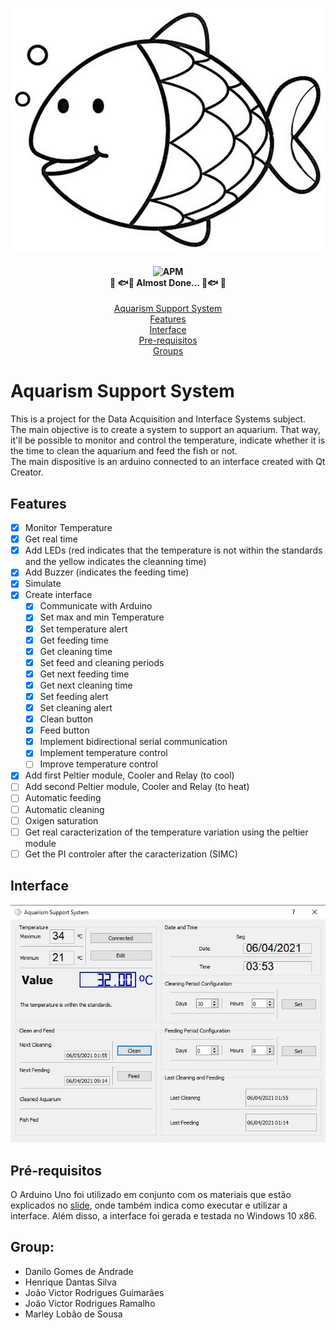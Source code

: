 ![alt text](https://github.com/danilogoan/AquarismSupportSystem/blob/main/Qt/AquarismSupportSystem/Images/pngLogo.jpg?raw=true)

<h4 align="center">
	<img alt="APM" src="https://img.shields.io/apm/l/vim-mode"><br>
	🚧 🐟🐡 Almost Done... 🐡🐟 🚧
</h4>

<p align="center">
 <a href="#Aquarism-Support-System">Aquarism Support System</a><br>
 <a href="#Features">Features</a><br>
 <a href="#Interface">Interface</a><br>
 <a href="#Pre-requisitos">Pre-requisitos</a><br>
 <a href="#Group">Groups</a>
</p>

# Aquarism Support System
This is a project for the Data Acquisition and Interface Systems subject.\
The main objective is to create a system to support an aquarium. That way, it'll be possible to monitor and control the temperature, indicate whether it is the time to clean the aquarium and feed the fish or not.\
The main dispositive is an arduino connected to an interface created with Qt Creator.

## Features
- [x] Monitor Temperature
- [x] Get real time
- [x] Add LEDs (red indicates that the temperature is not within the standards and the yellow indicates the cleanning time)
- [x] Add Buzzer (indicates the feeding time)
- [x] Simulate
- [x] Create interface
  - [x] Communicate with Arduino
  - [x] Set max and min Temperature
  - [x] Set temperature alert
  - [x] Get feeding time
  - [x] Get cleaning time
  - [x] Set feed and cleaning periods
  - [x] Get next feeding time
  - [x] Get next cleaning time
  - [x] Set feeding alert
  - [x] Set cleaning alert
  - [x] Clean button
  - [x] Feed button
  - [x] Implement bidirectional serial communication
  - [x] Implement temperature control
  - [ ] Improve temperature control
- [x] Add first Peltier module, Cooler and Relay (to cool)
- [ ] Add second Peltier module, Cooler and Relay (to heat)
- [ ] Automatic feeding
- [ ] Automatic cleaning
- [ ] Oxigen saturation
- [ ] Get real caracterization of the temperature variation using the peltier module
- [ ] Get the PI controler after the caracterization (SIMC)

## Interface
![alt text](https://github.com/danilogoan/AquarismSupportSystem/blob/main/Qt/AquarismSupportSystem/Images/Interface.jpg?raw=true)

## Pré-requisitos
O Arduino Uno foi utilizado em conjunto com os materiais que estão explicados no [slide](https://github.com/danilogoan/AquarismSupportSystem/blob/main/SADI_Aquarism_Support_System_Slides.pdf), onde também indica como executar e utilizar a interface.
Além disso, a interface foi gerada e testada no Windows 10 x86.

## Group:

- Danilo Gomes de Andrade
- Henrique Dantas Silva
- João Victor Rodrigues Guimarães
- João Victor Rodrigues Ramalho
- Marley Lobão de Sousa
